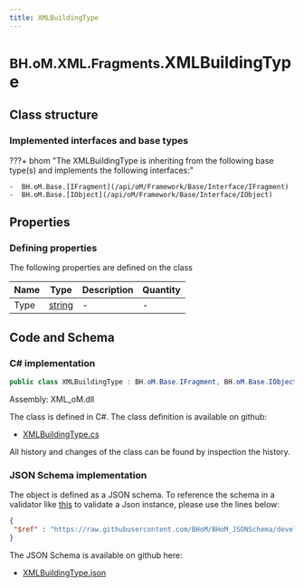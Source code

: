 ```yaml
---
title: XMLBuildingType
---
```


# <small>BH.oM.XML.Fragments.</small>**XMLBuildingType**



## Class structure

### Implemented interfaces and base types

???+ bhom "The XMLBuildingType is inheriting from the following base type(s) and implements the following interfaces:"

    -  BH.oM.Base.[IFragment](/api/oM/Framework/Base/Interface/IFragment)
    -  BH.oM.Base.[IObject](/api/oM/Framework/Base/Interface/IObject)


## Properties



### Defining properties

The following properties are defined on the class

| Name             | Type             | Description      | Quantity         |
|------------------|------------------|------------------|------------------|
| Type | [string](https://learn.microsoft.com/en-us/dotnet/api/System.String?view=netstandard-2.0) | - | - |


## Code and Schema

### C# implementation

``` C# title="C#"
public class XMLBuildingType : BH.oM.Base.IFragment, BH.oM.Base.IObject
```

Assembly: XML_oM.dll

The class is defined in C#. The class definition is available on github:

- [XMLBuildingType.cs](https://github.com/BHoM/XML_Toolkit/blob/develop/XML_oM/Fragments\XMLBuildingType.cs)

All history and changes of the class can be found by inspection the history.
### JSON Schema implementation

The object is defined as a JSON schema. To reference the schema in a validator like [this](https://www.jsonschemavalidator.net/) to validate a Json instance, please use the lines below:

``` json title="JSON Schema"
{
 "$ref" : "https://raw.githubusercontent.com/BHoM/BHoM_JSONSchema/develop/XML_oM/Fragments/XMLBuildingType.json"
}
```

The JSON Schema is available on github here:

- [XMLBuildingType.json](https://github.com/BHoM/BHoM_JSONSchema/blob/develop/XML_oM/Fragments/XMLBuildingType.json)
